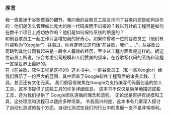 ### 序言
我一直着迷于谷歌做事的细节。我向我的谷歌员工朋友询问了谷歌内部是如何运作的：他们是怎么管理如此庞大的单一代码库而不出错的？数以万计的工程师是如何在数千个项目上成功协作的？他们是如何保持系统的质量的？  
和前谷歌员工一起工作只会增加我的好奇心。如果你曾和一位前谷歌员工（他们有时被称为“Xoogler”）共事过，你肯定听过这句话“在谷歌，我们……”。从谷歌公司跳到其他公司看起来是一段令人震惊的经历，至少从工程方面看是这样的。据这位前员工所说，综合考虑公司规模和人们赞美的频率，在谷歌写代码的系统和流程一定是世界上最好的。   
在《在谷歌，软件工程是这样的》这本书中，一群谷歌员工（和一些Xoogler）给我们展示了一份巨大的蓝图，其中涵盖了Google软件工程背后的诸多实践、工具，甚至还有文化元素。 我们很容易聚焦在Google为支持编写代码而创造的惊人工具，这本书提供了这些工具的许多详细信息。 这本书不仅仅是简单地描述这些工具，还为我们提供了 Google团队遵循的理念和流程。 无论您是否拥有规模和工具，这些理念和流程可以适应多种场景。 令我高兴的是，这本书有几章深入探讨了自动化测试的各个方面，自动化测试在我们的行业中的发展一直不是非常顺利。   


